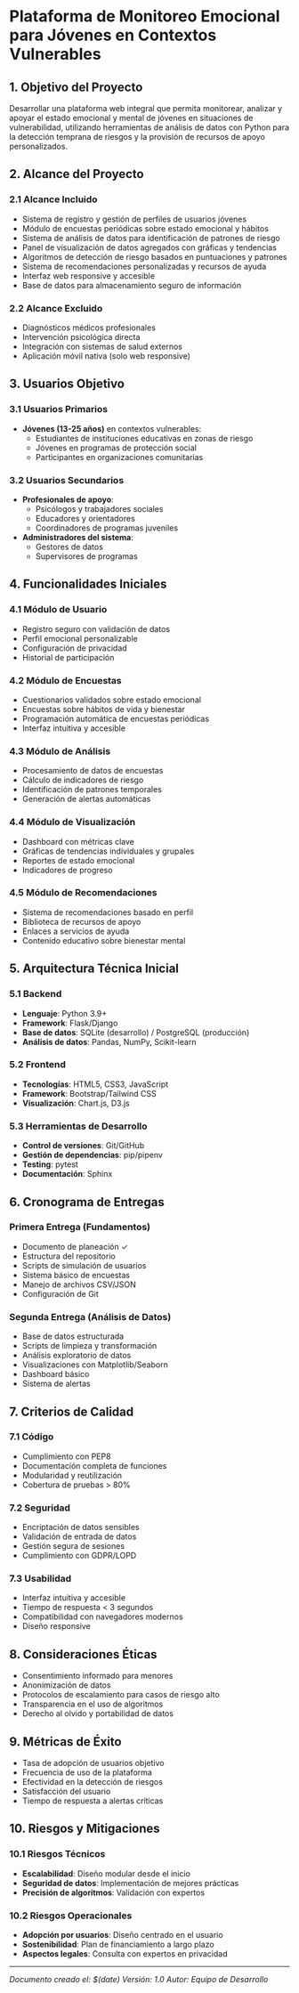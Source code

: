 # Plataforma de Monitoreo Emocional para Jóvenes en Contextos Vulnerables

## 1. Objetivo del Proyecto

Desarrollar una plataforma web integral que permita monitorear, analizar y apoyar el estado emocional y mental de jóvenes en situaciones de vulnerabilidad, utilizando herramientas de análisis de datos con Python para la detección temprana de riesgos y la provisión de recursos de apoyo personalizados.

## 2. Alcance del Proyecto

### 2.1 Alcance Incluido
- Sistema de registro y gestión de perfiles de usuarios jóvenes
- Módulo de encuestas periódicas sobre estado emocional y hábitos
- Sistema de análisis de datos para identificación de patrones de riesgo
- Panel de visualización de datos agregados con gráficas y tendencias
- Algoritmos de detección de riesgo basados en puntuaciones y patrones
- Sistema de recomendaciones personalizadas y recursos de ayuda
- Interfaz web responsive y accesible
- Base de datos para almacenamiento seguro de información

### 2.2 Alcance Excluido
- Diagnósticos médicos profesionales
- Intervención psicológica directa
- Integración con sistemas de salud externos
- Aplicación móvil nativa (solo web responsive)

## 3. Usuarios Objetivo

### 3.1 Usuarios Primarios
- **Jóvenes (13-25 años)** en contextos vulnerables:
  - Estudiantes de instituciones educativas en zonas de riesgo
  - Jóvenes en programas de protección social
  - Participantes en organizaciones comunitarias

### 3.2 Usuarios Secundarios
- **Profesionales de apoyo**:
  - Psicólogos y trabajadores sociales
  - Educadores y orientadores
  - Coordinadores de programas juveniles
- **Administradores del sistema**:
  - Gestores de datos
  - Supervisores de programas

## 4. Funcionalidades Iniciales

### 4.1 Módulo de Usuario
- Registro seguro con validación de datos
- Perfil emocional personalizable
- Configuración de privacidad
- Historial de participación

### 4.2 Módulo de Encuestas
- Cuestionarios validados sobre estado emocional
- Encuestas sobre hábitos de vida y bienestar
- Programación automática de encuestas periódicas
- Interfaz intuitiva y accesible

### 4.3 Módulo de Análisis
- Procesamiento de datos de encuestas
- Cálculo de indicadores de riesgo
- Identificación de patrones temporales
- Generación de alertas automáticas

### 4.4 Módulo de Visualización
- Dashboard con métricas clave
- Gráficas de tendencias individuales y grupales
- Reportes de estado emocional
- Indicadores de progreso

### 4.5 Módulo de Recomendaciones
- Sistema de recomendaciones basado en perfil
- Biblioteca de recursos de apoyo
- Enlaces a servicios de ayuda
- Contenido educativo sobre bienestar mental

## 5. Arquitectura Técnica Inicial

### 5.1 Backend
- **Lenguaje**: Python 3.9+
- **Framework**: Flask/Django
- **Base de datos**: SQLite (desarrollo) / PostgreSQL (producción)
- **Análisis de datos**: Pandas, NumPy, Scikit-learn

### 5.2 Frontend
- **Tecnologías**: HTML5, CSS3, JavaScript
- **Framework**: Bootstrap/Tailwind CSS
- **Visualización**: Chart.js, D3.js

### 5.3 Herramientas de Desarrollo
- **Control de versiones**: Git/GitHub
- **Gestión de dependencias**: pip/pipenv
- **Testing**: pytest
- **Documentación**: Sphinx

## 6. Cronograma de Entregas

### Primera Entrega (Fundamentos)
- Documento de planeación ✓
- Estructura del repositorio
- Scripts de simulación de usuarios
- Sistema básico de encuestas
- Manejo de archivos CSV/JSON
- Configuración de Git

### Segunda Entrega (Análisis de Datos)
- Base de datos estructurada
- Scripts de limpieza y transformación
- Análisis exploratorio de datos
- Visualizaciones con Matplotlib/Seaborn
- Dashboard básico
- Sistema de alertas

## 7. Criterios de Calidad

### 7.1 Código
- Cumplimiento con PEP8
- Documentación completa de funciones
- Modularidad y reutilización
- Cobertura de pruebas > 80%

### 7.2 Seguridad
- Encriptación de datos sensibles
- Validación de entrada de datos
- Gestión segura de sesiones
- Cumplimiento con GDPR/LOPD

### 7.3 Usabilidad
- Interfaz intuitiva y accesible
- Tiempo de respuesta < 3 segundos
- Compatibilidad con navegadores modernos
- Diseño responsive

## 8. Consideraciones Éticas

- Consentimiento informado para menores
- Anonimización de datos
- Protocolos de escalamiento para casos de riesgo alto
- Transparencia en el uso de algoritmos
- Derecho al olvido y portabilidad de datos

## 9. Métricas de Éxito

- Tasa de adopción de usuarios objetivo
- Frecuencia de uso de la plataforma
- Efectividad en la detección de riesgos
- Satisfacción del usuario
- Tiempo de respuesta a alertas críticas

## 10. Riesgos y Mitigaciones

### 10.1 Riesgos Técnicos
- **Escalabilidad**: Diseño modular desde el inicio
- **Seguridad de datos**: Implementación de mejores prácticas
- **Precisión de algoritmos**: Validación con expertos

### 10.2 Riesgos Operacionales
- **Adopción por usuarios**: Diseño centrado en el usuario
- **Sostenibilidad**: Plan de financiamiento a largo plazo
- **Aspectos legales**: Consulta con expertos en privacidad

---

*Documento creado el: $(date)*
*Versión: 1.0*
*Autor: Equipo de Desarrollo*